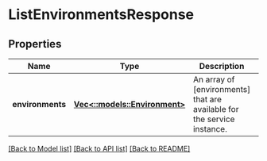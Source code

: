 # ListEnvironmentsResponse

## Properties
Name | Type | Description | Notes
------------ | ------------- | ------------- | -------------
**environments** | [**Vec<::models::Environment>**](Environment.md) | An array of [environments] that are available for the service instance. | [optional] 

[[Back to Model list]](../README.md#documentation-for-models) [[Back to API list]](../README.md#documentation-for-api-endpoints) [[Back to README]](../README.md)



